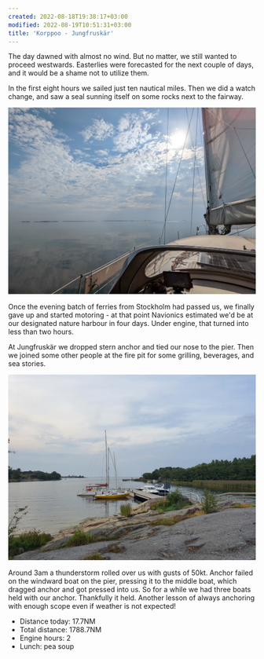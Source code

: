 ```yaml
---
created: 2022-08-18T19:38:17+03:00
modified: 2022-08-19T10:51:31+03:00
title: 'Korppoo - Jungfruskär'
---
```


The day dawned with almost no wind. But no matter, we still wanted to proceed westwards. Easterlies were forecasted for the next couple of days, and it would be a shame not to utilize them.

In the first eight hours we sailed just ten nautical miles. Then we did a watch change, and saw a seal sunning itself on some rocks next to the fairway.

![Image](../2022/44e3c6ee3cf5112d43ecc7617b9da10c.jpg)

Once the evening batch of ferries from Stockholm had passed us, we finally gave up and started motoring - at that point Navionics estimated we'd be at our designated nature harbour in four days. Under engine, that turned into less than two hours.

At Jungfruskär we dropped stern anchor and tied our nose to the pier. Then we joined some other people at the fire pit for some grilling, beverages, and sea stories.

![Image](../2022/f0abc707fc9dfc96e6f0a4ae0c819de4.jpg)

Around 3am a thunderstorm rolled over us with gusts of 50kt. Anchor failed on the windward boat on the pier, pressing it to the middle boat, which dragged anchor and got pressed into us. So for a while we had three boats held with our anchor. Thankfully it held. Another lesson of always anchoring with enough scope even if weather is not expected!

* Distance today: 17.7NM
* Total distance:  1788.7NM
* Engine hours: 2
* Lunch: pea soup
